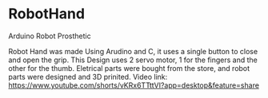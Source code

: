 # RobotHand
Arduino Robot Prosthetic 

Robot Hand was made Using Arudino and C, it uses a single button to close and open the grip. 
This Design uses 2 servo motor, 1 for the fingers and the other for the thumb.
Eletrical parts were bought from the store, and robot parts were designed and 3D prinited.
Video link: https://www.youtube.com/shorts/vKRx6TTttVI?app=desktop&feature=share
